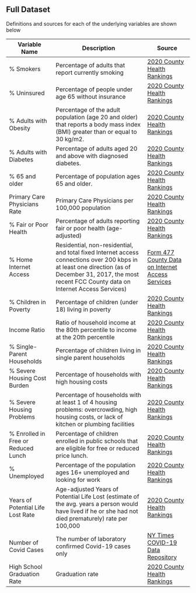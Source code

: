 ## Full Dataset

Definitions and sources for each of the underlying variables are shown below

| Variable Name                       | Description                                                                                                                                                                                              | Source                                                                                                                        |
| ----------------------------------- | -------------------------------------------------------------------------------------------------------------------------------------------------------------------------------------------------------- | ----------------------------------------------------------------------------------------------------------------------------- |
| % Smokers                           | Percentage of adults that report currently smoking                                                                                                                                                       | [2020 County Health Rankings](https://www.countyhealthrankings.org/)                                                          |
| % Uninsured                         | Percentage of people under age 65 without insurance                                                                                                                                                      | [2020 County Health Rankings](https://www.countyhealthrankings.org/)                                                          |
| % Adults with Obesity               | Percentage of the adult population (age 20 and older) that reports a body mass index (BMI) greater than or equal to 30 kg/m2.                                                                            | [2020 County Health Rankings](https://www.countyhealthrankings.org/)                                                          |
| % Adults with Diabetes              | Percentage of adults aged 20 and above with diagnosed diabetes.                                                                                                                                          | [2020 County Health Rankings](https://www.countyhealthrankings.org/)                                                          |
| % 65 and older                      | Percentage of population ages 65 and older.                                                                                                                                                              | [2020 County Health Rankings](https://www.countyhealthrankings.org/)                                                          |
| Primary Care Physicians Rate        | Primary Care Physicians per 100,000 population                                                                                                                                                           | [2020 County Health Rankings](https://www.countyhealthrankings.org/)                                                          |
| % Fair or Poor Health               | Percentage of adults reporting fair or poor health (age-adjusted)                                                                                                                                        | [2020 County Health Rankings](https://www.countyhealthrankings.org/)                                                          |
| % Home Internet Access              | Residential, non-residential, and total fixed Internet access connections over 200 kbps in at least one direction (as of December 31, 2017, the most recent FCC County data on Internet Access Services) | [Form 477 County Data on Internet Access Services](https://www.fcc.gov/general/form-477-county-data-internet-access-services) |
| % Children in Poverty               | Percentage of children (under 18) living in poverty                                                                                                                                                      | [2020 County Health Rankings](https://www.countyhealthrankings.org/)                                                          |
| Income Ratio                        | Ratio of household income at the 80th percentile to income at the 20th percentile                                                                                                                        | [2020 County Health Rankings](https://www.countyhealthrankings.org/)                                                          |
| % Single-Parent Households          | Percentage of children living in single parent households                                                                                                                                                | [2020 County Health Rankings](https://www.countyhealthrankings.org/)                                                          |
| % Severe Housing Cost Burden        | Percentage of households with high housing costs                                                                                                                                                         | [2020 County Health Rankings](https://www.countyhealthrankings.org/)                                                          |
| % Severe Housing Problems           | Percentage of households with at least 1 of 4 housing problems: overcrowding, high housing costs, or lack of kitchen or plumbing facilities                                                              | [2020 County Health Rankings](https://www.countyhealthrankings.org/)                                                          |
| % Enrolled in Free or Reduced Lunch | Percentage of children enrolled in public schools that are eligible for free or reduced price lunch.                                                                                                     | [2020 County Health Rankings](https://www.countyhealthrankings.org/)                                                          |
| % Unemployed                        | Percentage of the population ages 16+ unemployed and looking for work                                                                                                                                    | [2020 County Health Rankings](https://www.countyhealthrankings.org/)                                                          |
| Years of Potential Life Lost Rate   | Age-adjusted Years of Potential Life Lost (estimate of the avg. years a person would have lived if he or she had not died prematurely) rate per 100,000                                                  | [2020 County Health Rankings](https://www.countyhealthrankings.org/)                                                          |
| Number of Covid Cases               | The number of laboratory confirmed Covid-19 cases only                                                                                                                                                   | [NY Times COVID-19 Data Repository](https://github.com/nytimes/covid-19-data)                                                 |
| High School Graduation Rate         | Graduation rate                                                                                                                                                                                          | [2020 County Health Rankings](https://www.countyhealthrankings.org/) 
